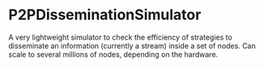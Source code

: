 # P2PDisseminationSimulator
A very lightweight simulator to check the efficiency of strategies to disseminate an information (currently a stream) inside a set of nodes. Can scale to several millions of nodes, depending on the hardware.
